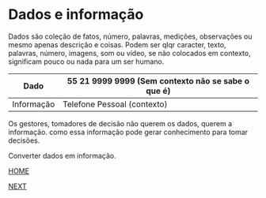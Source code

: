 # Dados e informação

Dados são coleção de fatos, número, palavras, medições, observações ou mesmo apenas descrição e coisas.
Podem ser qlqr caracter, texto, palavras, número, imagens, som ou vídeo, se não colocados em contexto, significam pouco ou nada para um ser humano.

Dado | 55 21 9999 9999 (Sem contexto não se sabe o que é)
-|-
Informação |  Telefone Pessoal (contexto)

Os gestores, tomadores de decisão não querem os dados, querem a informação.
como essa informação pode gerar conhecimento para tomar decisões.

Converter dados em informação.

[HOME](/README.md)

[NEXT](/2.%20Ci%C3%AAncia%20de%20Dados%20e%20Big%20Data/05.%20O%20que%20s%C3%A3o%20Datasets.md)

